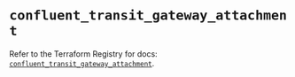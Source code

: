 # `confluent_transit_gateway_attachment`

Refer to the Terraform Registry for docs: [`confluent_transit_gateway_attachment`](https://registry.terraform.io/providers/confluentinc/confluent/2.10.0/docs/resources/transit_gateway_attachment).
